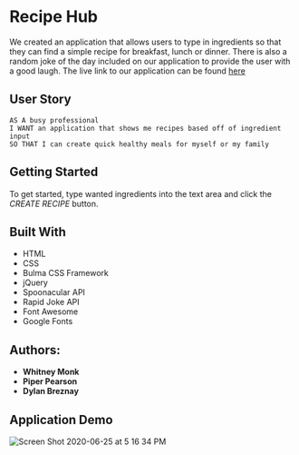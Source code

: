 # Recipe Hub
We created an application that allows users to type in ingredients so that they can find a simple recipe for breakfast, lunch or dinner. There is also a random joke of the day included on our application to provide the user with a good laugh. The live link to our application can be found [here](https://dbreznay.github.io/Recipe-Hub/.)

## User Story
```
AS A busy professional 
I WANT an application that shows me recipes based off of ingredient input
SO THAT I can create quick healthy meals for myself or my family
```
## Getting Started
To get started, type wanted ingredients into the text area and click the *CREATE RECIPE* button.

## Built With
- HTML
- CSS
- Bulma CSS Framework 
- jQuery
- Spoonacular API
- Rapid Joke API 
- Font Awesome
- Google Fonts

## Authors: 

* **Whitney Monk**
* **Piper Pearson**
* **Dylan Breznay**

## Application Demo 
![Screen Shot 2020-06-25 at 5 16 34 PM](https://user-images.githubusercontent.com/60904436/85801109-cbcbb300-b707-11ea-8b04-483cb26e0106.png)
